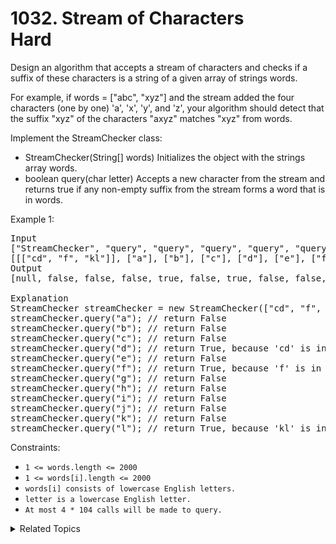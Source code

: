 # 1032. Stream of Characters<br> Hard

Design an algorithm that accepts a stream of characters and checks if a suffix of these characters is a string of a given array of strings words.

For example, if words = ["abc", "xyz"] and the stream added the four characters (one by one) 'a', 'x', 'y', and 'z', your algorithm should detect that the suffix "xyz" of the characters "axyz" matches "xyz" from words.

Implement the StreamChecker class:

- StreamChecker(String[] words) Initializes the object with the strings array words.
- boolean query(char letter) Accepts a new character from the stream and returns true if any non-empty suffix from the stream forms a word that is in words.

Example 1:

<pre>
Input
["StreamChecker", "query", "query", "query", "query", "query", "query", "query", "query", "query", "query", "query", "query"]
[[["cd", "f", "kl"]], ["a"], ["b"], ["c"], ["d"], ["e"], ["f"], ["g"], ["h"], ["i"], ["j"], ["k"], ["l"]]
Output
[null, false, false, false, true, false, true, false, false, false, false, false, true]

Explanation
StreamChecker streamChecker = new StreamChecker(["cd", "f", "kl"]);
streamChecker.query("a"); // return False
streamChecker.query("b"); // return False
streamChecker.query("c"); // return False
streamChecker.query("d"); // return True, because 'cd' is in the wordlist
streamChecker.query("e"); // return False
streamChecker.query("f"); // return True, because 'f' is in the wordlist
streamChecker.query("g"); // return False
streamChecker.query("h"); // return False
streamChecker.query("i"); // return False
streamChecker.query("j"); // return False
streamChecker.query("k"); // return False
streamChecker.query("l"); // return True, because 'kl' is in the wordlist
</pre>


Constraints:

- `1 <= words.length <= 2000`
- `1 <= words[i].length <= 2000`
- `words[i] consists of lowercase English letters.`
- `letter is a lowercase English letter.`
- `At most 4 * 104 calls will be made to query.`

<details>

<summary> Related Topics </summary>

-   `Design`
-   `Trie`

</details>